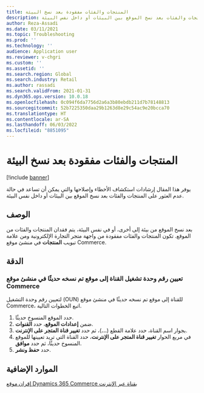 ```yaml
---
title: المنتجات والفئات مفقودة بعد نسخ البيئة
description: يوفر هذا المقال إرشادات استكشاف الأخطاء وإصلاحها والتي يمكن أن تساعد في حالة عدم العثور على المنتجات والفئات بعد نسخ الموقع بين البيئات أو داخل نفس البيئة.
author: Reza-Assadi
ms.date: 03/11/2021
ms.topic: Troubleshooting
ms.prod: ''
ms.technology: ''
audience: Application user
ms.reviewer: v-chgri
ms.custom: ''
ms.assetid: ''
ms.search.region: Global
ms.search.industry: Retail
ms.author: rassadi
ms.search.validFrom: 2021-01-31
ms.dyn365.ops.version: 10.0.18
ms.openlocfilehash: 0c094f6da7756d2a6a3b80ebdb211d7b78148813
ms.sourcegitcommit: 52b7225350daa29b1263d8e29c54ac9e20bcca70
ms.translationtype: HT
ms.contentlocale: ar-SA
ms.lasthandoff: 06/03/2022
ms.locfileid: "8851095"
---
```

# <a name="products-and-categories-missing-after-environment-copy"></a>المنتجات والفئات مفقودة بعد نسخ البيئة

[!include [banner](../../includes/banner.md)]

يوفر هذا المقال إرشادات استكشاف الأخطاء وإصلاحها والتي يمكن أن تساعد في حالة عدم العثور على المنتجات والفئات بعد نسخ الموقع بين البيئات أو داخل نفس البيئة.

## <a name="description"></a>الوصف

بعد نسخ الموقع من بيئة إلى أخرى، أو في نفس البيئة، يتم فقدان المنتجات والفئات من الموقع. تكون المنتجات والفئات مفقودة من واجهة متجر التجارة الإلكترونية ومن علامة تبويب **المنتجات** في منشئ موقع Commerce.

## <a name="resolution"></a>الدقة

### <a name="map-the-channel-operating-unit-number-to-a-newly-copied-site-in-commerce-site-builder"></a>تعيين رقم وحدة تشغيل القناة إلى موقع تم نسخه حديثًا في منشئ موقع Commerce

لتعيين رقم وحدة التشغيل (OUN) للقناة إلى موقع تم نسخه حديثًا في منشئ موقع Commerce، اتبع الخطوات التالية.

1. حدد الموقع المنسوخ حديثًا.
1. ضمن **إعدادات الموقع**، حدد **القنوات**.
1. بجوار اسم القناة، حدد علامة القطع (**...**)، ثم حدد **تغيير قناة المتجر على الإنترنت**.
1. في مربع الحوار **تغيير قناة المتجر على الإنترنت**، حدد القناة التي تريد تعيينها للموقع المنسوخ حديثًا، ثم حدد **موافق**.
1. حدد **حفظ ونشر**.

## <a name="additional-resources"></a>الموارد الإضافية

[إقران موقع Dynamics 365 Commerce بقناة عبر الإنترنت](../associate-site-online-store.md)
